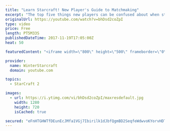 ```yaml
---
title: "Learn Starcraft! New Player's Guide to Matchmaking"
excerpt: "The top five things new players can be confused about when starting off playing Starcraft 2!"
originalUrl: https://youtube.com/watch?v=bhDsd2coZpI
type: video
price: Free
length: PT5M33S
publishedDateTime: 2017-11-19T17:05:00Z
heat: 50

featuredContent: "<iframe width=\"800\" height=\"500\" frameborder=\"0\" src=\"https://www.youtube.com/embed/bhDsd2coZpI\" allow=\"accelerometer; autoplay; encrypted-media; gyroscope; picture-in-picture\" allowfullscreen></iframe>"

provider:
  name: WinterStarcraft
  domain: youtube.com

topics:
  - StarCraft 2

images:
  - url: https://i.ytimg.com/vi/bhDsd2coZpI/maxresdefault.jpg
    width: 1280
    height: 720
    isCached: true

secured: "eFnHTGHWTfDEunEcJMfa1VGj7Ibirilk1dJbfQgmBD2SeqfeWdwvoKYorvHDTbRFgq5+rdaCIOO7xc9u1rxRtvYP4eXudupQYzC9EE+VnLo92tR1NL0eVWBsp/r2A2jk1FuJEOtLLKB7+0/FAW6TRGw9bhxkDnCvsqt8+vzpmLRRifISXK3pA76P8W698d2x0ydk848Vc4W/p97VqrlAUwrhJ9vdqbz0jgwkD0efqsLxEzsD02yCuJ7OsVsRHcRTaA4yeIcg8sRCXx6OqRDVBAzR8RDvU+3lm7e6/OOUAL9whXwojc3UWjw8tdJMIsPxak6IWTNNMYcaq/SUAYKHahVlH6czL4TZnzGZwlttSOErEo6M29D1cQloCPvBMfcXSlAKkPSex8yqieULQQ7lucBUEHh0rMDBcahUUAmBCCo=;xof0vahbdfcqgTfOLP9qoQ=="
---
```


